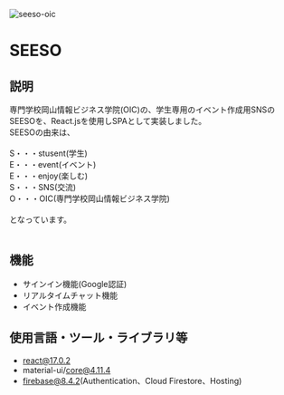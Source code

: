 ![seeso-oic](https://user-images.githubusercontent.com/72398075/117485047-e2d36680-afa2-11eb-9d51-edd6db08bd47.png)
# SEESO

## 説明
専門学校岡山情報ビジネス学院(OIC)の、学生専用のイベント作成用SNSのSEESOを、React.jsを使用しSPAとして実装しました。<br>
SEESOの由来は、<br>
<br>
S・・・stusent(学生)<br>
E・・・event(イベント)<br>
E・・・enjoy(楽しむ)<br>
S・・・SNS(交流)<br>
O・・・OIC(専門学校岡山情報ビジネス学院)<br>
<br>
となっています。<br>
<br>




## 機能
- サインイン機能(Google認証)
- リアルタイムチャット機能
- イベント作成機能

## 使用言語・ツール・ライブラリ等
- react@17.0.2
- material-ui/core@4.11.4
- firebase@8.4.2(Authentication、Cloud Firestore、Hosting)
